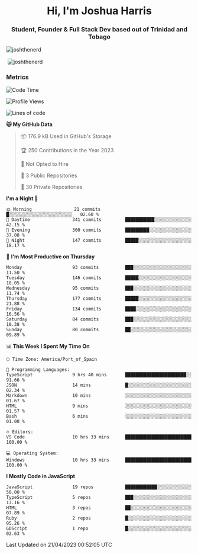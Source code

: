 <h1 align="center">Hi, I'm Joshua Harris</h1>
<h3 align="center">Student, Founder & Full Stack Dev based out of Trinidad and Tobago</h3>

<p align="left"> <img src="https://komarev.com/ghpvc/?username=JoshTheDeveloperr" alt="joshthenerd" /> </p>

<p>&nbsp;<img align="center" src="https://github-readme-stats.vercel.app/api?username=JoshTheDeveloperr&show_icons=true&count_private=true" alt="joshthenerd" /></p>

### Metrics

<!--START_SECTION:waka-->
![Code Time](http://img.shields.io/badge/Code%20Time-298%20hrs%2025%20mins-blue)

![Profile Views](http://img.shields.io/badge/Profile%20Views-0-blue)

![Lines of code](https://img.shields.io/badge/From%20Hello%20World%20I%27ve%20Written-3.0%20million%20lines%20of%20code-blue)

**🐱 My GitHub Data** 

> 📦 176.9 kB Used in GitHub's Storage 
 > 
> 🏆 250 Contributions in the Year 2023
 > 
> 🚫 Not Opted to Hire
 > 
> 📜 3 Public Repositories 
 > 
> 🔑 30 Private Repositories 
 > 
**I'm a Night 🦉** 

```text
🌞 Morning                21 commits          █░░░░░░░░░░░░░░░░░░░░░░░░   02.60 % 
🌆 Daytime                341 commits         ███████████░░░░░░░░░░░░░░   42.15 % 
🌃 Evening                300 commits         █████████░░░░░░░░░░░░░░░░   37.08 % 
🌙 Night                  147 commits         █████░░░░░░░░░░░░░░░░░░░░   18.17 % 
```
📅 **I'm Most Productive on Thursday** 

```text
Monday                   93 commits          ███░░░░░░░░░░░░░░░░░░░░░░   11.50 % 
Tuesday                  146 commits         █████░░░░░░░░░░░░░░░░░░░░   18.05 % 
Wednesday                95 commits          ███░░░░░░░░░░░░░░░░░░░░░░   11.74 % 
Thursday                 177 commits         █████░░░░░░░░░░░░░░░░░░░░   21.88 % 
Friday                   134 commits         ████░░░░░░░░░░░░░░░░░░░░░   16.56 % 
Saturday                 84 commits          ███░░░░░░░░░░░░░░░░░░░░░░   10.38 % 
Sunday                   80 commits          ██░░░░░░░░░░░░░░░░░░░░░░░   09.89 % 
```


📊 **This Week I Spent My Time On** 

```text
🕑︎ Time Zone: America/Port_of_Spain

💬 Programming Languages: 
TypeScript               9 hrs 40 mins       ███████████████████████░░   91.66 % 
JSON                     14 mins             █░░░░░░░░░░░░░░░░░░░░░░░░   02.34 % 
Markdown                 10 mins             ░░░░░░░░░░░░░░░░░░░░░░░░░   01.67 % 
HTML                     9 mins              ░░░░░░░░░░░░░░░░░░░░░░░░░   01.57 % 
Bash                     6 mins              ░░░░░░░░░░░░░░░░░░░░░░░░░   01.00 % 

🔥 Editors: 
VS Code                  10 hrs 33 mins      █████████████████████████   100.00 % 

💻 Operating System: 
Windows                  10 hrs 33 mins      █████████████████████████   100.00 % 
```

**I Mostly Code in JavaScript** 

```text
JavaScript               19 repos            ████████████░░░░░░░░░░░░░   50.00 % 
TypeScript               5 repos             ███░░░░░░░░░░░░░░░░░░░░░░   13.16 % 
HTML                     3 repos             ██░░░░░░░░░░░░░░░░░░░░░░░   07.89 % 
Ruby                     2 repos             █░░░░░░░░░░░░░░░░░░░░░░░░   05.26 % 
GDScript                 1 repo              █░░░░░░░░░░░░░░░░░░░░░░░░   02.63 % 
```




 Last Updated on 21/04/2023 00:52:05 UTC
<!--END_SECTION:waka-->
